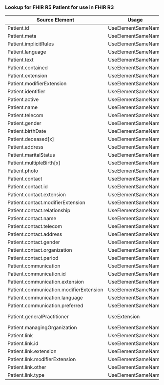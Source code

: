 ### Lookup for FHIR R5 Patient for use in FHIR R3

| Source Element | Usage | Target |
| -------------- | ----- | ------ |
| Patient.id | UseElementSameName | Patient.id |
| Patient.meta | UseElementSameName | Patient.meta |
| Patient.implicitRules | UseElementSameName | Patient.implicitRules |
| Patient.language | UseElementSameName | Patient.language |
| Patient.text | UseElementSameName | Patient.text |
| Patient.contained | UseElementSameName | Patient.contained |
| Patient.extension | UseElementSameName | Patient.extension |
| Patient.modifierExtension | UseElementSameName | Patient.modifierExtension |
| Patient.identifier | UseElementSameName | Patient.identifier |
| Patient.active | UseElementSameName | Patient.active |
| Patient.name | UseElementSameName | Patient.name |
| Patient.telecom | UseElementSameName | Patient.telecom |
| Patient.gender | UseElementSameName | Patient.gender |
| Patient.birthDate | UseElementSameName | Patient.birthDate |
| Patient.deceased[x] | UseElementSameName | Patient.deceased[x] |
| Patient.address | UseElementSameName | Patient.address |
| Patient.maritalStatus | UseElementSameName | Patient.maritalStatus |
| Patient.multipleBirth[x] | UseElementSameName | Patient.multipleBirth[x] |
| Patient.photo | UseElementSameName | Patient.photo |
| Patient.contact | UseElementSameName | Patient.contact |
| Patient.contact.id | UseElementSameName | Patient.contact.id |
| Patient.contact.extension | UseElementSameName | Patient.contact.extension |
| Patient.contact.modifierExtension | UseElementSameName | Patient.contact.modifierExtension |
| Patient.contact.relationship | UseElementSameName | Patient.contact.relationship |
| Patient.contact.name | UseElementSameName | Patient.contact.name |
| Patient.contact.telecom | UseElementSameName | Patient.contact.telecom |
| Patient.contact.address | UseElementSameName | Patient.contact.address |
| Patient.contact.gender | UseElementSameName | Patient.contact.gender |
| Patient.contact.organization | UseElementSameName | Patient.contact.organization |
| Patient.contact.period | UseElementSameName | Patient.contact.period |
| Patient.communication | UseElementSameName | Patient.communication |
| Patient.communication.id | UseElementSameName | Patient.communication.id |
| Patient.communication.extension | UseElementSameName | Patient.communication.extension |
| Patient.communication.modifierExtension | UseElementSameName | Patient.communication.modifierExtension |
| Patient.communication.language | UseElementSameName | Patient.communication.language |
| Patient.communication.preferred | UseElementSameName | Patient.communication.preferred |
| Patient.generalPractitioner | UseExtension | http://hl7.org/fhir/5.0/StructureDefinition/extension-Patient.generalPractitioner |
| Patient.managingOrganization | UseElementSameName | Patient.managingOrganization |
| Patient.link | UseElementSameName | Patient.link |
| Patient.link.id | UseElementSameName | Patient.link.id |
| Patient.link.extension | UseElementSameName | Patient.link.extension |
| Patient.link.modifierExtension | UseElementSameName | Patient.link.modifierExtension |
| Patient.link.other | UseElementSameName | Patient.link.other |
| Patient.link.type | UseElementSameName | Patient.link.type |
